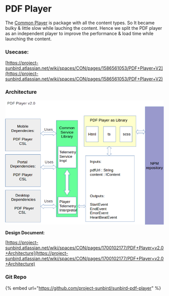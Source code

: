 # PDF Player

The [Common Player](../../../learn/docs/content-management/content-player/common-player/) is package with all the content types. So It became bulky & little slow while lauching the content. Hence we split the PDF player as an independent player to improve the performance & load time while launching the content.



### Usecase:&#x20;

[https://project-sunbird.atlassian.net/wiki/spaces/CON/pages/1586561053/PDF+Player+V2](https://project-sunbird.atlassian.net/wiki/spaces/CON/pages/1586561053/PDF+Player+V2)

### Architecture

![](../../../.gitbook/assets/image.png)



**Design Document**:

&#x20;[https://project-sunbird.atlassian.net/wiki/spaces/CON/pages/1700102177/PDF+Player+v2.0+Architecture](https://project-sunbird.atlassian.net/wiki/spaces/CON/pages/1700102177/PDF+Player+v2.0+Architecture)

### Git Repo

{% embed url="https://github.com/project-sunbird/sunbird-pdf-player" %}
